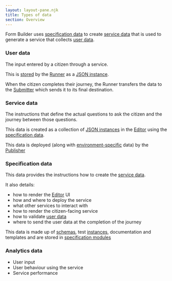 ```yaml
---
layout: layout-pane.njk
title: Types of data
section: Overview
---
```


Form Builder uses [specification data](#specification-data) to create [service data](#service-data) that is used to generate a service that collects [user data](#user-data).

<!-- Form Builder uses [specification data](#specification-data) to create [service data](#service-data) that enables citizens to submit [user data](#user-data) to Government. -->


### User data

The input entered by a citizen through a service.

This is [stored](/overview/storage#user-data) by the [Runner](/process/runner) as a [JSON instance](/glossay#instance).

When the citizen completes their journey, the Runner transfers the data to the [Submitter](/process/sunmitter) which sends it to its final destination.


### Service data

The instructions that define the actual questions to ask the citizen and the journey between those questions.

This data is created as a collection of [JSON instances](/glossay#instance) in the [Editor](/process/editor) using the [specification data](#specification-data).

This data is deployed (along with [environment-specific](/glossary#environemnt) data) by the [Publisher](/process/publisher)


### Specification data

This data provides the instructions how to create the [service data](#service-data).

It also details:

  - how to render the [Editor](/process/editor) UI
  - how and where to deploy the service
  - what other services to interact with
  - how to render the citizen-facing service
  - how to validate [user data](#user-data)
  - where to send the user data at the completion of the journey

This data is made up of [schemas](/glossary#schema), test [instances](/glossary#instance), documentation and templates and are stored in [specification modules](/overview/storage#specification-data)

### Analytics data

  - User input
  - User behaviour using the service
  - Service performance






